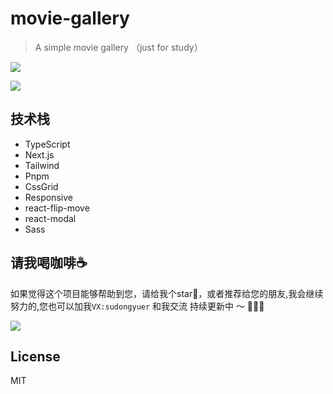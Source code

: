 # movie-gallery
> A simple movie gallery （just for study）

![](https://tva1.sinaimg.cn/large/e6c9d24egy1h289y3kvwfj21p50u07gc.jpg)

![](https://tva1.sinaimg.cn/large/e6c9d24egy1h289z9u73fj20ss1eiwmv.jpg)
## 技术栈

- TypeScript
- Next.js
- Tailwind
- Pnpm
- CssGrid
- Responsive
- react-flip-move
- react-modal
- Sass
## 请我喝咖啡☕️
如果觉得这个项目能够帮助到您，请给我个star🌟，或者推荐给您的朋友,我会继续努力的,您也可以加我`VX:sudongyuer` 和我交流
持续更新中 ～ 🚀🚀🚀

![](https://tva1.sinaimg.cn/large/e6c9d24egy1h1h9qs8rhmj20u00u0765.jpg)

## License
MIT
